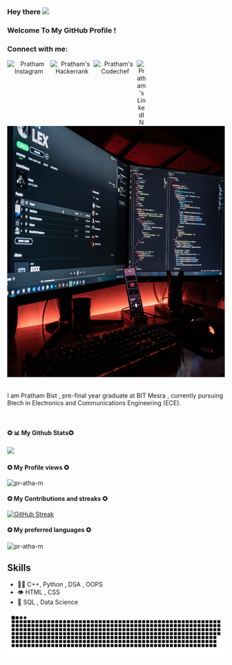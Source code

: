 ### Hey there <img src="https://media.giphy.com/media/hvRJCLFzcasrR4ia7z/giphy.gif" width="15px">    
### Welcome To My GitHub Profile !
<h3>Connect with me:</h3>
<p align="center">
<a href="https://www.instagram.com/pratham_bist_/">
  <img align="left" alt="Pratham Instagram" width="100px" src="https://img.shields.io/badge/Instagram-E4405F?style=for-the-badge&logo=instagram&logoColor=white" />
</a>
<a href="https://www.hackerrank.com/bistpratham">
  <img align="left" alt="Pratham's Hackerrank" width="100px" src="https://img.shields.io/badge/-Hackerrank-2EC866?style=for-the-badge&logo=HackerRank&logoColor=white" />
</a>

<a href="https://www.codechef.com/users/hydra_pratham">
  <img align="left" alt="Pratham's Codechef" width="100px" src="https://img.shields.io/badge/-CodeChef-5B4638?style=for-the-badge&logo=CodeChef&logoColor=white" />
</a>
<a href="https://www.linkedin.com/in/prathambist/">
  <img align="left" alt="Pratham's LinkedIN" width="22px" src="https://raw.githubusercontent.com/peterthehan/peterthehan/master/assets/linkedin.svg" />
</a>

</p>



<br />



<br/>
<div align="center">
<img src="fotis-fotopoulos-SyvsTmuuZyM-unsplash.jpg" alt="Pratham Bist Typer"  width="750" height="580" />
</div>
<br/>

I am Pratham Bist , pre-final year graduate at BIT Mesra , 
currently pursuing Btech in Electronics and Communications Engineering (ECE).


<br>
<h4><b>✪ 📊 My Github Stats✪</b></h4>





<img src="https://github-readme-stats.vercel.app/api?username=pr-atha-m&&show_icons=true&title_color=ffffff&icon_color=bb2acf&text_color=daf7dc&bg_color=151515"></img>
<br>
<b><h4>✪ My Profile views ✪</b></h4>

<img src="https://komarev.com/ghpvc/?username=pr-atha-m3&count_private=true&theme=radical&show_icons=true" alt="pr-atha-m" /> </p>

<b><h4>✪ My Contributions and streaks ✪</b></h4>

[![GitHub Streak](https://github-readme-streak-stats.herokuapp.com?user=pr-atha-m&theme=radical&hide_border=true)](https://git.io/streak-stats)

<b><h4>✪ My preferred languages ✪</b></h4>
<p><img align="center" src="https://github-readme-stats.vercel.app/api/top-langs?username=pr-atha-m&show_icons=true&locale=en&layout=compact" alt="pr-atha-m" /></p>



## Skills
- 👨‍💻 C++, Python , DSA , OOPS
- 👁️ HTML , CSS 
- 💽 SQL , Data Science


<p align="center">
  <img src="https://github.com/pr-atha-m/pr-atha-m/raw/output/github-contribution-grid-snake.svg" alt="snake"></center>
</p>
